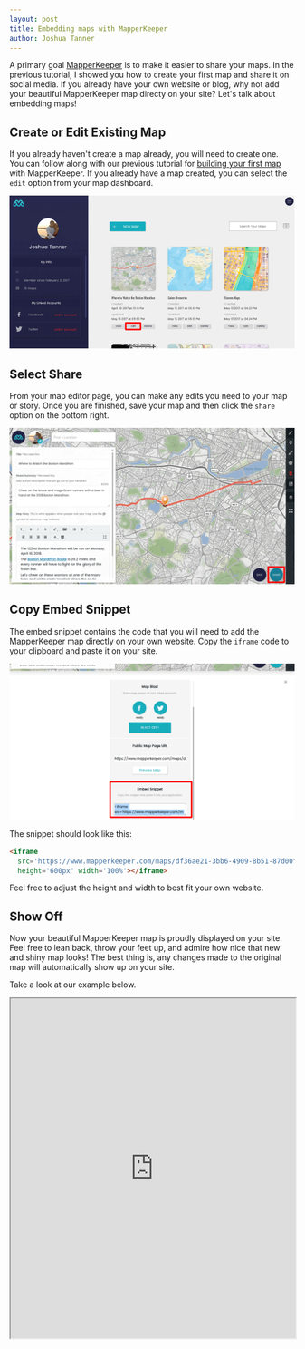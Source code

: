 ```yaml
---
layout: post
title: Embedding maps with MapperKeeper
author: Joshua Tanner
---
```


A primary goal [MapperKeeper](https://www.mapperkeeper.com) is to make it easier to share your maps.  In the previous tutorial, I showed you how to create your first map and share it on social media.  If you already have your own website or blog, why not add your beautiful MapperKeeper map directy on your site?  Let's talk about embedding maps!

## Create or Edit Existing Map

If you already haven't create a map already, you will need to create one.  You can follow along with our previous tutorial for [building your first map](/MapperKeeper-Tutorial/) with MapperKeeper.  If you already have a map created, you can select the `edit` option from your map dashboard.

![Edit map option](/images/embed/edit-map.png)

## Select Share

From your map editor page, you can make any edits you need to your map or story.  Once you are finished, save your map and then click the `share` option on the bottom right.

![Share Options](/images/embed/share-options.png)

## Copy Embed Snippet

The embed snippet contains the code that you will need to add the MapperKeeper map directly on your own website.  Copy the `iframe` code to your clipboard and paste it on your site.

![Embed](/images/embed/embed-iframe.png)

The snippet should look like this:

```html
<iframe 
  src='https://www.mapperkeeper.com/maps/df36ae21-3bb6-4909-8b51-87d00f1c4146?mode=embed' 
  height='600px' width='100%'></iframe>
```

Feel free to adjust the height and width to best fit your own website.

## Show Off

Now your beautiful MapperKeeper map is proudly displayed on your site.  Feel free to lean back, throw your feet up, and admire how nice that new and shiny map looks!  The best thing is, any changes made to the original map will automatically show up on your site.

Take a look at our example below.  

<iframe 
  src='https://www.mapperkeeper.com/maps/df36ae21-3bb6-4909-8b51-87d00f1c4146?mode=embed' 
  height='600px' width='100%'></iframe>
